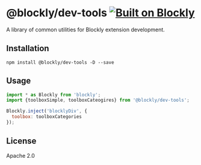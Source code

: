 # @blockly/dev-tools [![Built on Blockly](https://tinyurl.com/built-on-blockly)](https://github.com/google/blockly)

A library of common utilities for Blockly extension development.

## Installation

```
npm install @blockly/dev-tools -D --save
```

## Usage

```js
import * as Blockly from 'blockly';
import {toolboxSimple, toolboxCateogires} from '@blockly/dev-tools';

Blockly.inject('blocklyDiv', {
  toolbox: toolboxCategories
});
```

## License

Apache 2.0